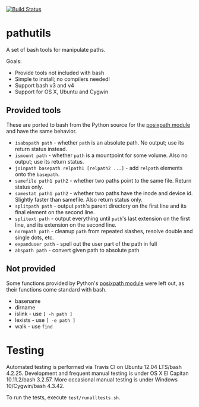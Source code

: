 [![Build Status](https://travis-ci.org/chaimleib/pathutils.svg?branch=master)](https://travis-ci.org/chaimleib/pathutils)

# pathutils

A set of bash tools for manipulate paths.

Goals:
* Provide tools not included with bash
* Simple to install; no compilers needed!
* Support bash v3 and v4
* Support for OS X, Ubuntu and Cygwin

## Provided tools
These are ported to bash from the Python source for the [posixpath module][] and have the same behavior.

* `isabspath path` - whether `path` is an absolute path. No output; use its return status instead.
* `ismount path` - whether `path` is a mountpoint for some volume. Also no output; use its return status.
* `joinpath basepath relpath1 [relpath2 ...]` - add `relpath` elements onto the `basepath`.
* `samefile path1 path2` - whether two paths point to the same file. Return status only.
* `samestat path1 path2` - whether two paths have the inode and device id. Slightly faster than samefile. Also return status only.
* `splitpath path` - output `path`'s parent directory on the first line and its final element on the second line.
* `splitext path` - output everything until `path`'s last extension on the first line, and its extension on the second line.
* `normpath path` - cleanup `path` from repeated slashes, resolve double and single dots, etc.
* `expanduser path` - spell out the user part of the path in full
* `abspath path` - convert given path to absolute path

## Not provided
Some functions provided by Python's [posixpath module][] were left out, as their functions come standard with bash.

* basename
* dirname
* islink - use `[ -h path ]`
* lexists - use `[ -e path ]`
* walk - use `find`

# Testing

Automated testing is performed via Travis CI on Ubuntu 12.04 LTS/bash 4.2.25.
Development and frequent manual testing is under OS X El Capitan 10.11.2/bash 3.2.57.
More occasional manual testing is under Windows 10/Cygwin/bash 4.3.42.

To run the tests, execute `test/runalltests.sh`.

[posixpath module]: http://svn.python.org/projects/python/branches/release27-maint/Lib/posixpath.py
